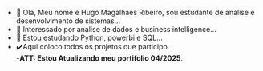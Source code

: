 - 👋 Ola, Meu nome é Hugo Magalhães Ribeiro, sou estudante de analise e desenvolvimento de sistemas...
- 👀 Interessado por analise de dados e business intelligence...
- 🌱 Estou estudando Python, powerbi e SQL...
- ✔️Aqui coloco todos os projetos que participo.</br>
-____ATT: Estou Atualizando meu portifolio 04/2025____.
